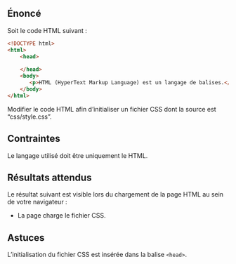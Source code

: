 ## Énoncé

Soit le code HTML suivant :

``` html
<!DOCTYPE html>
<html>
    <head>
       
    </head>
    <body>
       <p>HTML (HyperText Markup Language) est un langage de balises.</p>
    </body>
</html>
```

Modifier le code HTML afin d’initialiser un fichier CSS dont la source est “css/style.css”.

## Contraintes

Le langage utilisé doit être uniquement le HTML.

## Résultats attendus

Le résultat suivant est visible lors du chargement de la page HTML au sein de votre navigateur :

- La page charge le fichier CSS.

## Astuces

L’initialisation du fichier CSS est insérée dans la balise ```<head>```.
